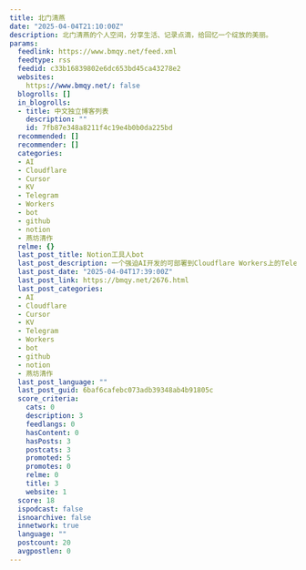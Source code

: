 ```yaml
---
title: 北门清燕
date: "2025-04-04T21:10:00Z"
description: 北门清燕的个人空间，分享生活、记录点滴，给回忆一个绽放的美丽。
params:
  feedlink: https://www.bmqy.net/feed.xml
  feedtype: rss
  feedid: c33b16839802e6dc653bd45ca43278e2
  websites:
    https://www.bmqy.net/: false
  blogrolls: []
  in_blogrolls:
  - title: 中文独立博客列表
    description: ""
    id: 7fb87e348a8211f4c19e4b0b0da225bd
  recommended: []
  recommender: []
  categories:
  - AI
  - Cloudflare
  - Cursor
  - KV
  - Telegram
  - Workers
  - bot
  - github
  - notion
  - 燕坊清作
  relme: {}
  last_post_title: Notion工具人bot
  last_post_description: 一个强迫AI开发的可部署到Cloudflare Workers上的Telegram机器人，用于管理Notion数据库和GitHub仓库绑定的Bot应用。
  last_post_date: "2025-04-04T17:39:00Z"
  last_post_link: https://bmqy.net/2676.html
  last_post_categories:
  - AI
  - Cloudflare
  - Cursor
  - KV
  - Telegram
  - Workers
  - bot
  - github
  - notion
  - 燕坊清作
  last_post_language: ""
  last_post_guid: 6baf6cafebc073adb39348ab4b91805c
  score_criteria:
    cats: 0
    description: 3
    feedlangs: 0
    hasContent: 0
    hasPosts: 3
    postcats: 3
    promoted: 5
    promotes: 0
    relme: 0
    title: 3
    website: 1
  score: 18
  ispodcast: false
  isnoarchive: false
  innetwork: true
  language: ""
  postcount: 20
  avgpostlen: 0
---
```

